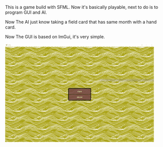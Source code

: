 This is a game build with SFML. Now it's basically playable, next to do is to program GUI and AI.

Now The AI just know taking a field card that has same month with a hand card.

Now The GUI is based on ImGui, it's very simple.



![image](https://github.com/DEAGS3000/NewHanafuda/raw/master/screenshot.gif?raw=true)